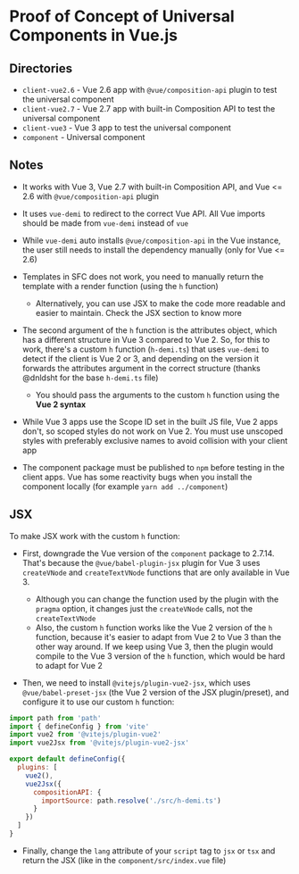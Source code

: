 # Proof of Concept of Universal Components in Vue.js

## Directories

- `client-vue2.6` - Vue 2.6 app with `@vue/composition-api` plugin to test the universal component
- `client-vue2.7` - Vue 2.7 app with built-in Composition API to test the universal component
- `client-vue3` - Vue 3 app to test the universal component
- `component` - Universal component

## Notes

- It works with Vue 3, Vue 2.7 with built-in Composition API, and Vue <= 2.6 with `@vue/composition-api` plugin

- It uses `vue-demi` to redirect to the correct Vue API. All Vue imports should be made from `vue-demi` instead of `vue`

- While `vue-demi` auto installs `@vue/composition-api` in the Vue instance, the user still needs to install the dependency manually (only for Vue <= 2.6)

- Templates in SFC does not work, you need to manually return the template with a render function (using the `h` function)
  - Alternatively, you can use JSX to make the code more readable and easier to maintain. Check the JSX section to know more

- The second argument of the `h` function is the attributes object, which has a different structure in Vue 3 compared to Vue 2. So, for this to work, there's a custom `h` function (`h-demi.ts`) that uses `vue-demi` to detect if the client is Vue 2 or 3, and depending on the version it forwards the attributes argument in the correct structure (thanks @dnldsht for the base `h-demi.ts` file)
  - You should pass the arguments to the custom `h` function using the **Vue 2 syntax**

- While Vue 3 apps use the Scope ID set in the built JS file, Vue 2 apps don't, so scoped styles do not work on Vue 2. You must use unscoped styles with preferably exclusive names to avoid collision with your client app

- The component package must be published to `npm` before testing in the client apps. Vue has some reactivity bugs when you install the component locally (for example `yarn add ../component`)

## JSX

To make JSX work with the custom `h` function:

- First, downgrade the Vue version of the `component` package to 2.7.14. That's because the `@vue/babel-plugin-jsx` plugin for Vue 3 uses `createVNode` and `createTextVNode` functions that are only available in Vue 3.
  - Although you can change the function used by the plugin with the `pragma` option, it changes just the `createVNode` calls, not the `createTextVNode`
  - Also, the custom `h` function works like the Vue 2 version of the `h` function, because it's easier to adapt from Vue 2 to Vue 3 than the other way around. If we keep using Vue 3, then the plugin would compile to the Vue 3 version of the `h` function, which would be hard to adapt for Vue 2

- Then, we need to install `@vitejs/plugin-vue2-jsx`, which uses `@vue/babel-preset-jsx` (the Vue 2 version of the JSX plugin/preset), and configure it to use our custom `h` function:

```js
import path from 'path'
import { defineConfig } from 'vite'
import vue2 from '@vitejs/plugin-vue2'
import vue2Jsx from '@vitejs/plugin-vue2-jsx'

export default defineConfig({
  plugins: [
    vue2(),
    vue2Jsx({
      compositionAPI: {
        importSource: path.resolve('./src/h-demi.ts')
      }
    })
  ]
}
```

- Finally, change the `lang` attribute of your `script` tag to `jsx` or `tsx` and return the JSX (like in the `component/src/index.vue` file)